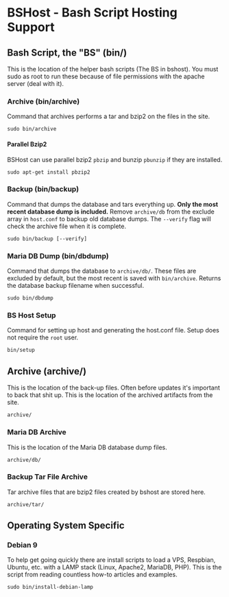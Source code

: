 # BSHost - Bash Script Hosting Support

## Bash Script, the "BS" (bin/)

This is the location of the helper bash scripts (The BS in bshost).
You must sudo as root to run these because of file permissions with the apache server (deal with it).

### Archive (bin/archive)

Command that archives performs a tar and bzip2 on the files in the site.

```
sudo bin/archive
```

#### Parallel Bzip2

BSHost can use parallel bzip2 `pbzip` and bunzip `pbunzip` if they are installed.

```
sudo apt-get install pbzip2
```

### Backup (bin/backup) 

Command that dumps the database and tars everything up. 
**Only the most recent database dump is included.**
Remove `archive/db` from the exclude array in `host.conf` to backup old database dumps.
The `--verify` flag will check the archive file when it is complete.

```
sudo bin/backup [--verify]
```

### Maria DB Dump (bin/dbdump)

Command that dumps the database to `archive/db/`.
These files are excluded by default, but the most recent is saved with `bin/archive`.
Returns the database backup filename when successful. 

```
sudo bin/dbdump
```

### BS Host Setup

Command for setting up host and generating the host.conf file.
Setup does not require the `root` user.
```
bin/setup
```



## Archive (archive/)

This is the location of the back-up files. Often before updates it's important to back that shit up.
This is the location of the archived artifacts from the site.

```
archive/
```

### Maria DB Archive

This is the location of the Maria DB database dump files.

```
archive/db/
```

### Backup Tar File Archive

Tar archive files that are bzip2 files created by bshost are stored here.

```
archive/tar/
```

## Operating System Specific

### Debian 9

To help get going quickly there are install scripts to load a VPS, Respbian, Ubuntu, etc. with a LAMP stack (Linux, Apache2, MariaDB, PHP).
This is the script from reading countless how-to articles and examples.

```
sudo bin/install-debian-lamp
```
